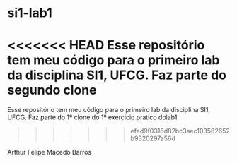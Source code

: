 ﻿si1-lab1
========
<<<<<<< HEAD
Esse repositório tem meu código para o primeiro lab da disciplina SI1, UFCG. 
Faz parte do segundo clone
=======
Esse repositório tem meu código para o primeiro lab da disciplina SI1, UFCG. Faz parte do 1º clone do  1º exercicio pratico dolab1
>>>>>>> efed9f0316d82bc3aec103562652b9320297a56d

Arthur Felipe Macedo Barros
